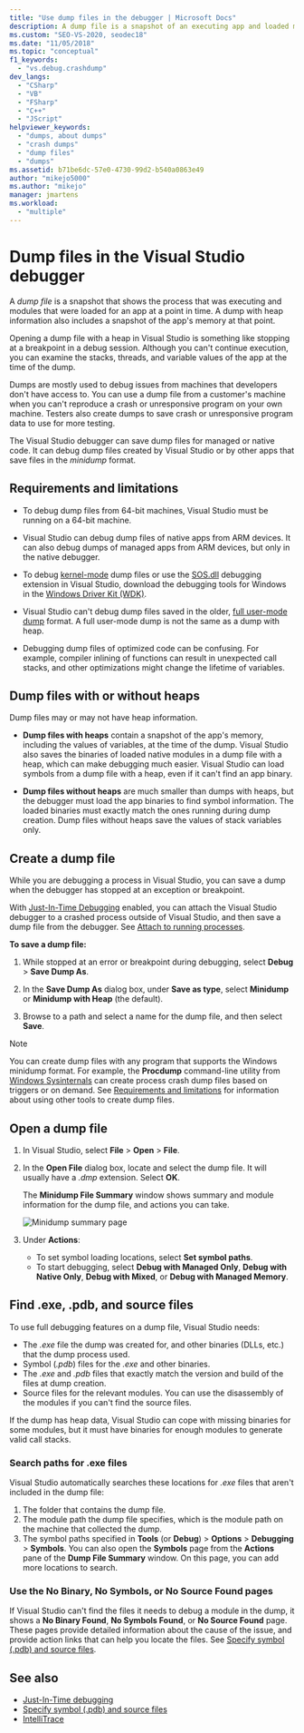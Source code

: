 ```yaml
---
title: "Use dump files in the debugger | Microsoft Docs"
description: A dump file is a snapshot of an executing app and loaded modules. Consider creating a dump file for situations where you don't have debug access to the app.
ms.custom: "SEO-VS-2020, seodec18"
ms.date: "11/05/2018"
ms.topic: "conceptual"
f1_keywords:
  - "vs.debug.crashdump"
dev_langs:
  - "CSharp"
  - "VB"
  - "FSharp"
  - "C++"
  - "JScript"
helpviewer_keywords:
  - "dumps, about dumps"
  - "crash dumps"
  - "dump files"
  - "dumps"
ms.assetid: b71be6dc-57e0-4730-99d2-b540a0863e49
author: "mikejo5000"
ms.author: "mikejo"
manager: jmartens
ms.workload:
  - "multiple"
---
```

# Dump files in the Visual Studio debugger

<a name="BKMK_What_is_a_dump_file_"></a>
A *dump file* is a snapshot that shows the process that was executing and modules that were loaded for an app at a point in time. A dump with heap information also includes a snapshot of the app's memory at that point.

Opening a dump file with a heap in Visual Studio is something like stopping at a breakpoint in a debug session. Although you can't continue execution, you can examine the stacks, threads, and variable values of the app at the time of the dump.

Dumps are mostly used to debug issues from machines that developers don't have access to. You can use a dump file from a customer's machine when you can't reproduce a crash or unresponsive program on your own machine. Testers also create dumps to save crash or unresponsive program data to use for more testing.

The Visual Studio debugger can save dump files for managed or native code. It can debug dump files created by Visual Studio or by other apps that save files in the *minidump* format.

## <a name="BKMK_Requirements_and_limitations"></a> Requirements and limitations

- To debug dump files from 64-bit machines, Visual Studio must be running on a 64-bit machine.

- Visual Studio can debug dump files of native apps from ARM devices. It can also debug dumps of managed apps from ARM devices, but only in the native debugger.

- To debug [kernel-mode](/windows-hardware/drivers/debugger/kernel-mode-dump-files) dump files or use the [SOS.dll](/dotnet/framework/tools/sos-dll-sos-debugging-extension) debugging extension in Visual Studio, download the debugging tools for Windows in the [Windows Driver Kit (WDK)](/windows-hardware/drivers/download-the-wdk).

- Visual Studio can't debug dump files saved in the older, [full user-mode dump](/windows/desktop/wer/collecting-user-mode-dumps) format. A full user-mode dump is not the same as a dump with heap.

- Debugging dump files of optimized code can be confusing. For example, compiler inlining of functions can result in unexpected call stacks, and other optimizations might change the lifetime of variables.

## <a name="BKMK_Dump_files__with_or_without_heaps"></a> Dump files with or without heaps

Dump files may or may not have heap information.

- **Dump files with heaps** contain a snapshot of the app's memory, including the values of variables, at the time of the dump. Visual Studio also saves the binaries of loaded native modules in a dump file with a heap, which can make debugging much easier. Visual Studio can load symbols from a dump file with a heap, even if it can't find an app binary.

- **Dump files without heaps** are much smaller than dumps with heaps, but the debugger must load the app binaries to find symbol information. The loaded binaries must exactly match the ones running during dump creation. Dump files without heaps save the values of stack variables only.

## <a name="BKMK_Create_a_dump_file"></a> Create a dump file

While you are debugging a process in Visual Studio, you can save a dump when the debugger has stopped at an exception or breakpoint.

With [Just-In-Time Debugging](../debugger/just-in-time-debugging-in-visual-studio.md) enabled, you can attach the Visual Studio debugger to a crashed process outside of Visual Studio, and then save a dump file from the debugger. See [Attach to running processes](../debugger/attach-to-running-processes-with-the-visual-studio-debugger.md).

**To save a dump file:**

1. While stopped at an error or breakpoint during debugging, select **Debug** > **Save Dump As**.

1. In the **Save Dump As** dialog box, under **Save as type**, select **Minidump** or **Minidump with Heap** (the default).

1. Browse to a path and select a name for the dump file, and then select **Save**.

>[!NOTE]
>You can create dump files with any program that supports the Windows minidump format. For example, the **Procdump** command-line utility from [Windows Sysinternals](/sysinternals/) can create process crash dump files based on triggers or on demand. See [Requirements and limitations](../debugger/using-dump-files.md#BKMK_Requirements_and_limitations) for information about using other tools to create dump files.

## <a name="BKMK_Open_a_dump_file"></a> Open a dump file

1. In Visual Studio, select **File** > **Open** > **File**.

1. In the **Open File** dialog box, locate and select the dump file. It will usually have a *.dmp* extension. Select **OK**.

   The **Minidump File Summary** window shows summary and module information for the dump file, and actions you can take.

   ![Minidump summary page](../debugger/media/dbg_dump_summarypage.png "Minidump summary page")

1. Under **Actions**:
   - To set symbol loading locations, select **Set symbol paths**.
   - To start debugging, select **Debug with Managed Only**, **Debug with Native Only**, **Debug with Mixed**, or **Debug with Managed Memory**.

## <a name="BKMK_Find_binaries__symbol___pdb__files__and_source_files"></a> Find .exe, .pdb, and source files

To use full debugging features on a dump file, Visual Studio needs:

- The *.exe* file the dump was created for, and other binaries (DLLs, etc.) that the dump process used.
- Symbol (*.pdb*) files for the *.exe* and other binaries.
- The *.exe* and *.pdb* files that exactly match the version and build of the files at dump creation.
- Source files for the relevant modules. You can use the disassembly of the modules if you can't find the source files.

If the dump has heap data, Visual Studio can cope with missing binaries for some modules, but it must have binaries for enough modules to generate valid call stacks.

### Search paths for .exe files

Visual Studio automatically searches these locations for *.exe* files that aren't included in the dump file:

1. The folder that contains the dump file.
2. The module path the dump file specifies, which is the module path on the machine that collected the dump.
3. The symbol paths specified in **Tools** (or **Debug**) > **Options** > **Debugging** > **Symbols**. You can also open the **Symbols** page from the **Actions** pane of the **Dump File Summary** window. On this page, you can add more locations to search.

### Use the No Binary, No Symbols, or No Source Found pages

If Visual Studio can't find the files it needs to debug a module in the dump, it shows a **No Binary Found**, **No Symbols Found**, or **No Source Found** page. These pages provide detailed information about the cause of the issue, and provide action links that can help you locate the files. See [Specify symbol (.pdb) and source files](../debugger/specify-symbol-dot-pdb-and-source-files-in-the-visual-studio-debugger.md).

## See also

- [Just-In-Time debugging](../debugger/just-in-time-debugging-in-visual-studio.md)
- [Specify symbol (.pdb) and source files](../debugger/specify-symbol-dot-pdb-and-source-files-in-the-visual-studio-debugger.md)
- [IntelliTrace](../debugger/intellitrace.md)